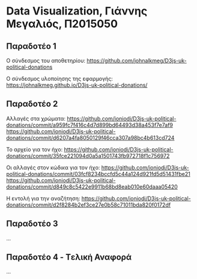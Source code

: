 # Data Visualization, Γιάννης Μεγαλιός, Π2015050

## Παραδοτέο 1

Ο σύνδεσμος του αποθετηρίου: https://github.com/johnalkmeg/D3js-uk-political-donations

Ο σύνδεσμος υλοποίησης της εφαρμογής: https://johnalkmeg.github.io/D3js-uk-political-donations/ 

## Παραδοτέο 2

Αλλαγές στα χρώματα:
https://github.com/ioniodi/D3js-uk-political-donations/commit/a959fc7f416c4d7d899bd64493d38a453f7e7af9
https://github.com/ioniodi/D3js-uk-political-donations/commit/d6207a4fa8050129f46cca307a98bc4b613cd724

Το αρχείο για τον ήχο:
https://github.com/ioniodi/D3js-uk-political-donations/commit/35fce221094d0a5a1501743fb972718f1c756972

Οι αλλαγές στον κώδικα για τον ήχο:
https://github.com/ioniodi/D3js-uk-political-donations/commit/03fcf8234bccfd5c44a124d921fd5d51431fbe21
https://github.com/ioniodi/D3js-uk-political-donations/commit/d849c8c5422e9911b68bd8eab010e60daaa05420

Η εντολή για την αναζήτηση:
https://github.com/ioniodi/D3js-uk-political-donations/commit/d2f8284b2ef3ce27e0b58c71011bda820f0172df

## Παραδοτέο 3

...

## Παραδοτέο 4 - Tελική Αναφορά

...
